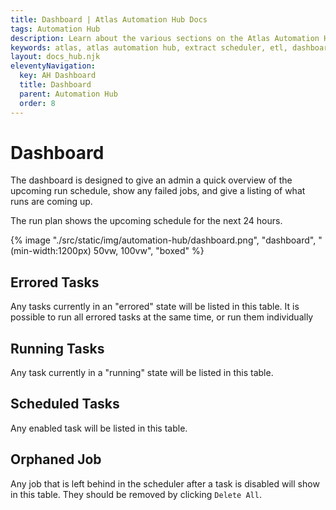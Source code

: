 ```yaml
---
title: Dashboard | Atlas Automation Hub Docs
tags: Automation Hub
description: Learn about the various sections on the Atlas Automation Hub Dashboard.
keywords: atlas, atlas automation hub, extract scheduler, etl, dashboard
layout: docs_hub.njk
eleventyNavigation:
  key: AH Dashboard
  title: Dashboard
  parent: Automation Hub
  order: 8
---
```


# Dashboard

The dashboard is designed to give an admin a quick overview of the upcoming run schedule, show any failed jobs, and give a listing of what runs are coming up.

The run plan shows the upcoming schedule for the next 24 hours.

{% image "./src/static/img/automation-hub/dashboard.png", "dashboard", "(min-width:1200px) 50vw, 100vw", "boxed" %}

## Errored Tasks

Any tasks currently in an "errored" state will be listed in this table. It is possible to run all errored tasks at the same time, or run them individually

## Running Tasks

Any task currently in a "running" state will be listed in this table.

## Scheduled Tasks

Any enabled task will be listed in this table.

## Orphaned Job

Any job that is left behind in the scheduler after a task is disabled will show in this table. They should be removed by clicking ``Delete All``.
